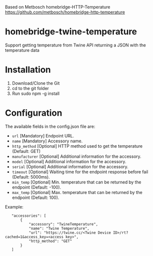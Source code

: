 Based on Metbosch homebridge-HTTP-Temperature https://github.com/metbosch/homebridge-http-temperature

# homebridge-twine-temperature

Support getting temperature from Twine API returning a JSON with the temperature data

# Installation

1. Download/Clone the Git
2. cd to the git folder
3. Run sudo npm -g install

# Configuration

The available fields in the config.json file are:
 - `url` [Mandatory] Endpoint URL.
 - `name` [Mandatory] Accessory name.
 - `http_method` [Optional] HTTP method used to get the temperature (Default: GET)
 - `manufacturer` [Optional] Additional information for the accessory.
 - `model` [Optional] Additional information for the accessory.
 - `serial` [Optional] Additional information for the accessory.
 - `timeout` [Optional] Waiting time for the endpoint response before fail (Default: 5000ms).
 - `min_temp` [Optional] Min. temperature that can be returned by the endpoint (Default: -100).
 - `max_temp` [Optional] Max. temperature that can be returned by the endpoint (Default: 100).

Example:

 ```
    "accessories": [
        {
            "accessory": "TwineTemperature",
            "name": "Twine Temperature",
            "url": "https://twine.cc/<Twine Device ID>/rt?cached=1&access_key=<access key>",
            "http_method": "GET"
        }
    ]

```
